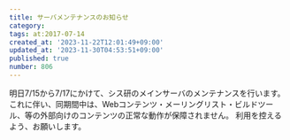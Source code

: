 ```yaml
---
title: サーバメンテナンスのお知らせ
category:
tags: at:2017-07-14
created_at: '2023-11-22T12:01:49+09:00'
updated_at: '2023-11-30T04:53:51+09:00'
published: true
number: 806
---
```


明日7/15から7/17にかけて、シス研のメインサーバのメンテナンスを行います。
これに伴い、同期間中は、Webコンテンツ・メーリングリスト・ビルドツール、等の外部向けのコンテンツの正常な動作が保障されません。
利用を控えるよう、お願いします。
